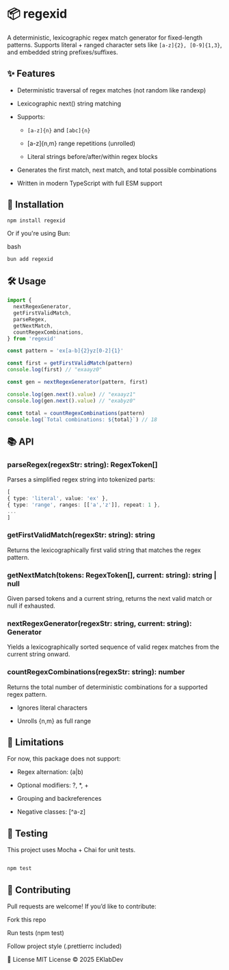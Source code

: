 # 📦 regexid

A deterministic, lexicographic regex match generator for fixed-length patterns.
Supports literal + ranged character sets like `[a-z]{2}, [0-9]{1,3}`, and embedded string prefixes/suffixes.

## ✨ Features

- Deterministic traversal of regex matches (not random like randexp)

- Lexicographic next() string matching

- Supports:

  - `[a-z]{n}` and `[abc]{n}`

  - [a-z]{n,m} range repetitions (unrolled)

  - Literal strings before/after/within regex blocks

- Generates the first match, next match, and total possible combinations

- Written in modern TypeScript with full ESM support

## 🚀 Installation

```bash
npm install regexid
```

Or if you're using Bun:

bash

```
bun add regexid
```

## 🛠️ Usage

```ts
import {
  nextRegexGenerator,
  getFirstValidMatch,
  parseRegex,
  getNextMatch,
  countRegexCombinations,
} from 'regexid'

const pattern = 'ex[a-b]{2}yz[0-2]{1}'

const first = getFirstValidMatch(pattern)
console.log(first) // "exaayz0"

const gen = nextRegexGenerator(pattern, first)

console.log(gen.next().value) // "exaayz1"
console.log(gen.next().value) // "exabyz0"

const total = countRegexCombinations(pattern)
console.log(`Total combinations: ${total}`) // 18
```

## 📚 API

### parseRegex(regexStr: string): RegexToken[]

Parses a simplified regex string into tokenized parts:

```ts
[
{ type: 'literal', value: 'ex' },
{ type: 'range', ranges: [['a','z']], repeat: 1 },
...
]
```

### getFirstValidMatch(regexStr: string): string

Returns the lexicographically first valid string that matches the regex pattern.

### getNextMatch(tokens: RegexToken[], current: string): string | null

Given parsed tokens and a current string, returns the next valid match or null if exhausted.

### nextRegexGenerator(regexStr: string, current: string): Generator<string>

Yields a lexicographically sorted sequence of valid regex matches from the current string onward.

### countRegexCombinations(regexStr: string): number

Returns the total number of deterministic combinations for a supported regex pattern.

- Ignores literal characters

- Unrolls {n,m} as full range

## 🔧 Limitations

For now, this package does not support:

- Regex alternation: (a|b)

- Optional modifiers: ?, \*, +

- Grouping and backreferences

- Negative classes: [^a-z]

## 🧪 Testing

This project uses Mocha + Chai for unit tests.

```bash

npm test
```

## 🤝 Contributing

Pull requests are welcome!
If you’d like to contribute:

Fork this repo

Run tests (npm test)

Follow project style (.prettierrc included)

📄 License
MIT License © 2025 EKlabDev

